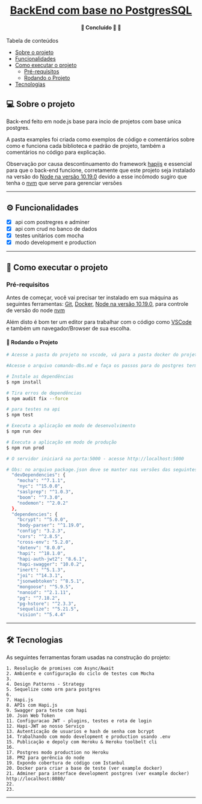 <h1 align="center">
     <a href="#" alt="">BackEnd com base no PostgresSQL</a>
</h1>

<h4 align="center">
	🚧   Concluído 🚀 🚧
</h4>

Tabela de conteúdos
<!--ts-->
   * [Sobre o projeto](#-sobre-o-projeto)
   * [Funcionalidades](#-funcionalidades)
   * [Como executar o projeto](#-como-executar-o-projeto)
     * [Pré-requisitos](#pré-requisitos)
     * [Rodando o Projeto](#user-content--rodando-o-projeto)
   * [Tecnologias](#-tecnologias)

<!--te-->


## 💻 Sobre o projeto

Back-end feito em node.js base para incio de projetos com base unica postgres.

A pasta examples foi criada como exemplos de
código e comentários sobre como e funciona cada biblioteca e padrão de projeto, também a comentários no código para explicação.

Observação por causa descontinuamento do framework [hapijs](https://hapi.dev/) e essencial para que o back-end funcione, corretamente que este projeto seja instalado na versão do [Node na versão 10.19.0](https://nodejs.org/en/)
devido a esse incômodo sugiro que tenha o [nvm](https://itnext.io/nvm-the-easiest-way-to-switch-node-js-environments-on-your-machine-in-a-flash-17babb7d5f1b) que serve para gerenciar versões

---

## ⚙️ Funcionalidades

- [x] api com postregres e adminer
- [x] api com crud no banco de dados
- [x] testes unitários com mocha 
- [x] modo development e production

---

## 🚀 Como executar o projeto

### Pré-requisitos
Antes de começar, você vai precisar ter instalado em sua máquina as seguintes ferramentas:
[Git](https://git-scm.com), [Docker](https://docs.docker.com/engine/install/ubuntu/), [Node na versão 10.19.0](https://nodejs.org/en/), para controle de versão do node [nvm](https://itnext.io/nvm-the-easiest-way-to-switch-node-js-environments-on-your-machine-in-a-flash-17babb7d5f1b)

Além disto é bom ter um editor para trabalhar com o código como [VSCode](https://code.visualstudio.com/) e também um navegador/Browser de sua escolha.

#### 🎲 Rodando o Projeto

```bash
# Acesse a pasta do projeto no vscode, vá para a pasta docker do projeto

#Acesse o arquivo comando-dbs.md e faça os passos para do postgres terminal em seguida já com imagens docker do postgres/adminer, abra seu navegador em http://localhost:8080/ faça login como está no arquivo comando-dbs

# Instale as dependências
$ npm install

# Tira erros de dependências
$ npm audit fix --force

# para testes na api
$ npm test

# Executa a aplicação em modo de desenvolvimento
$ npm run dev

# Executa a aplicação em modo de produção
$ npm run prod

# O servidor iniciará na porta:5000 - acesse http://localhost:5000

# Obs: no arquivo package.json deve se manter nas versões das seguintes :
  "devDependencies": {
    "mocha": "^7.1.1",
    "nyc": "^15.0.0",
    "saslprep": "^1.0.3",
    "boom": "^7.3.0",
    "nodemon": "^2.0.2"
  },
  "dependencies": {
    "bcrypt": "^5.0.0",
    "body-parser": "^1.19.0",
    "config": "3.2.3",
    "cors": "^2.8.5",
    "cross-env": "5.2.0",
    "dotenv": "8.0.0",
    "hapi": "^18.1.0",
    "hapi-auth-jwt2": "8.6.1",
    "hapi-swagger": "10.0.2",
    "inert": "^5.1.3",
    "joi": "^14.3.1",
    "jsonwebtoken": "^8.5.1",
    "mongoose": "^5.9.5",
    "nanoid": "^2.1.11",
    "pg": "^7.18.2",
    "pg-hstore": "^2.3.3",
    "sequelize": "^5.21.5",
    "vision": "^5.4.4"
```
---

## 🛠 Tecnologias

As seguintes ferramentas foram usadas na construção do projeto:

    1. Resolução de promises com Async/Await
    2. Ambiente e configuração do ciclo de testes com Mocha
    3. 
    4. Design Patterns - Strategy
    5. Sequelize como orm para postgres
    6. 
    7. Hapi.js 
    8. APIs com Hapi.js
    9. Swagger para teste com hapi
    10. Json Web Token
    11. Configuracao JWT - plugins, testes e rota de login
    12. Hapi-JWT ao nosso Serviço 
    13. Autenticação de usuarios e hash de senha com bcrypt
    14. Trabalhando com modo development e production usando .env
    15. Publicação e depoly com Heroku & Heroku toolbelt cli
    16. 
    17. Postgres modo production no Heroku
    18. PM2 para gerência do node 
    19. Expondo cobertura de código com Istanbul
    20. Docker para criar a base de teste (ver example docker)
    21. Adminer para interface development postgres (ver example docker) http://localhost:8080/
    22. 
    23. 
---